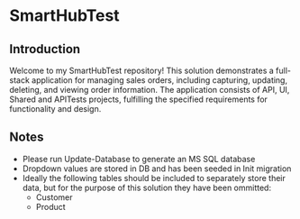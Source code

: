 # SmartHubTest

## Introduction

Welcome to my SmartHubTest repository! This solution demonstrates a full-stack application for managing sales orders, including capturing, updating, deleting, and viewing order information. The application consists of API, UI, Shared and APITests projects, fulfilling the specified requirements for functionality and design.

## Notes
- Please run Update-Database to generate an MS SQL database
- Dropdown values are stored in DB and has been seeded in Init migration
- Ideally the following tables should be included to separately store their data, but for the purpose of this solution they have been ommitted:
    - Customer
    - Product
